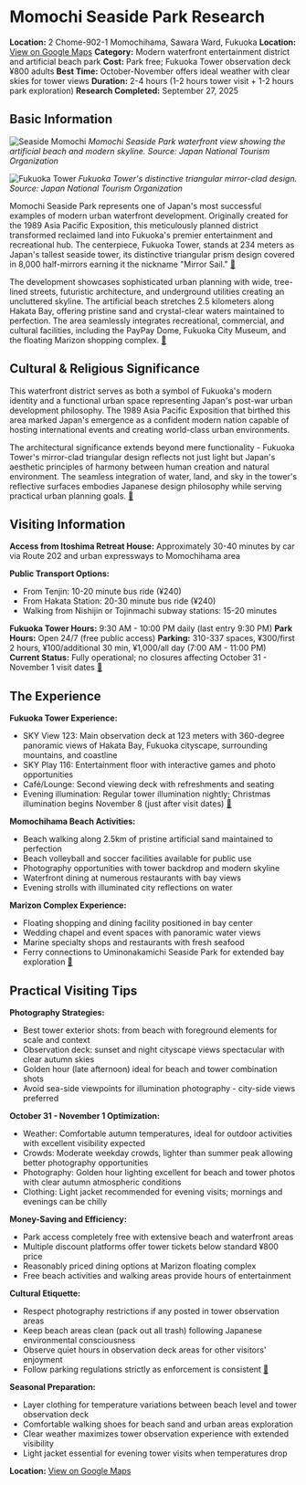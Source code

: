 # Momochi Seaside Park Research

**Location:** 2 Chome-902-1 Momochihama, Sawara Ward, Fukuoka
**Location:** [View on Google Maps](https://maps.google.com/maps?q=33.59493750000001,130.351742)
**Category:** Modern waterfront entertainment district and artificial beach park
**Cost:** Park free; Fukuoka Tower observation deck ¥800 adults
**Best Time:** October-November offers ideal weather with clear skies for tower views
**Duration:** 2-4 hours (1-2 hours tower visit + 1-2 hours park exploration)
**Research Completed:** September 27, 2025

## Basic Information

![Seaside Momochi](https://asset.japan.travel/image/upload/v1647937512/fukuoka/M_01378_002.jpg)
*Momochi Seaside Park waterfront view showing the artificial beach and modern skyline. Source: Japan National Tourism Organization*

![Fukuoka Tower](https://res-1.cloudinary.com/jnto/image/upload/w_750,h_503,c_fill,f_auto,fl_lossy,q_auto/v1517191800/fukuoka/Fukuoka2701_1.jpg)
*Fukuoka Tower's distinctive triangular mirror-clad design. Source: Japan National Tourism Organization*

Momochi Seaside Park represents one of Japan's most successful examples of modern urban waterfront development. Originally created for the 1989 Asia Pacific Exposition, this meticulously planned district transformed reclaimed land into Fukuoka's premier entertainment and recreational hub. The centerpiece, Fukuoka Tower, stands at 234 meters as Japan's tallest seaside tower, its distinctive triangular prism design covered in 8,000 half-mirrors earning it the nickname "Mirror Sail." [🔗](https://www.japan.travel/en/spot/791/)

The development showcases sophisticated urban planning with wide, tree-lined streets, futuristic architecture, and underground utilities creating an uncluttered skyline. The artificial beach stretches 2.5 kilometers along Hakata Bay, offering pristine sand and crystal-clear waters maintained to perfection. The area seamlessly integrates recreational, commercial, and cultural facilities, including the PayPay Dome, Fukuoka City Museum, and the floating Marizon shopping complex. [🔗](https://gofukuoka.jp/spots/detail/27128)

## Cultural & Religious Significance

This waterfront district serves as both a symbol of Fukuoka's modern identity and a functional urban space representing Japan's post-war urban development philosophy. The 1989 Asia Pacific Exposition that birthed this area marked Japan's emergence as a confident modern nation capable of hosting international events and creating world-class urban environments.

The architectural significance extends beyond mere functionality - Fukuoka Tower's mirror-clad triangular design reflects not just light but Japan's aesthetic principles of harmony between human creation and natural environment. The seamless integration of water, land, and sky in the tower's reflective surfaces embodies Japanese design philosophy while serving practical urban planning goals. [🔗](https://en-1056.site-translation.com/)

## Visiting Information

**Access from Itoshima Retreat House:** Approximately 30-40 minutes by car via Route 202 and urban expressways to Momochihama area

**Public Transport Options:**
- From Tenjin: 10-20 minute bus ride (¥240)
- From Hakata Station: 20-30 minute bus ride (¥240)
- Walking from Nishijin or Tojinmachi subway stations: 15-20 minutes

**Fukuoka Tower Hours:** 9:30 AM - 10:00 PM daily (last entry 9:30 PM)
**Park Hours:** Open 24/7 (free public access)
**Parking:** 310-337 spaces, ¥300/first 2 hours, ¥100/additional 30 min, ¥1,000/all day (7:00 AM - 11:00 PM)
**Current Status:** Fully operational; no closures affecting October 31 - November 1 visit dates [🔗](https://www.crossroadfukuoka.jp/en/spot/12437)

## The Experience

**Fukuoka Tower Experience:**
- SKY View 123: Main observation deck at 123 meters with 360-degree panoramic views of Hakata Bay, Fukuoka cityscape, surrounding mountains, and coastline
- SKY Play 116: Entertainment floor with interactive games and photo opportunities
- Café/Lounge: Second viewing deck with refreshments and seating
- Evening illumination: Regular tower illumination nightly; Christmas illumination begins November 8 (just after visit dates) [🔗](https://www.japan.travel/en/spot/2256/)

**Momochihama Beach Activities:**
- Beach walking along 2.5km of pristine artificial sand maintained to perfection
- Beach volleyball and soccer facilities available for public use
- Photography opportunities with tower backdrop and modern skyline
- Waterfront dining at numerous restaurants with bay views
- Evening strolls with illuminated city reflections on water

**Marizon Complex Experience:**
- Floating shopping and dining facility positioned in bay center
- Wedding chapel and event spaces with panoramic water views
- Marine specialty shops and restaurants with fresh seafood
- Ferry connections to Uminonakamichi Seaside Park for extended bay exploration [🔗](https://www.japan-guide.com/e/e4801.html)

## Practical Visiting Tips

**Photography Strategies:**
- Best tower exterior shots: from beach with foreground elements for scale and context
- Observation deck: sunset and night cityscape views spectacular with clear autumn skies
- Golden hour (late afternoon) ideal for beach and tower combination shots
- Avoid sea-side viewpoints for illumination photography - city-side views preferred

**October 31 - November 1 Optimization:**
- Weather: Comfortable autumn temperatures, ideal for outdoor activities with excellent visibility expected
- Crowds: Moderate weekday crowds, lighter than summer peak allowing better photography opportunities
- Photography: Golden hour lighting excellent for beach and tower photos with clear autumn atmospheric conditions
- Clothing: Light jacket recommended for evening visits; mornings and evenings can be chilly

**Money-Saving and Efficiency:**
- Park access completely free with extensive beach and waterfront areas
- Multiple discount platforms offer tower tickets below standard ¥800 price
- Reasonably priced dining options at Marizon floating complex
- Free beach activities and walking areas provide hours of entertainment

**Cultural Etiquette:**
- Respect photography restrictions if any posted in tower observation areas
- Keep beach areas clean (pack out all trash) following Japanese environmental consciousness
- Observe quiet hours in observation deck areas for other visitors' enjoyment
- Follow parking regulations strictly as enforcement is consistent [🔗](https://www.tripadvisor.com/Attraction_Review-g298207-d320335-Reviews-Momochi_Seaside_Park-Fukuoka_Fukuoka_Prefecture_Kyushu.html)

**Seasonal Preparation:**
- Layer clothing for temperature variations between beach level and tower observation deck
- Comfortable walking shoes for beach sand and urban areas exploration
- Clear weather maximizes tower observation experience with extended visibility
- Light jacket essential for evening tower visits when temperatures drop

**Location:** [View on Google Maps](https://maps.google.com/maps?q=2+Chome-902-1+Momochihama,+Sawara+Ward,+Fukuoka)
